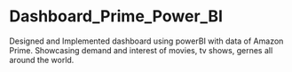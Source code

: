 # Dashboard_Prime_Power_BI
Designed and Implemented dashboard using powerBI with data of Amazon Prime. Showcasing demand and interest of movies, tv shows, gernes all around the world.
